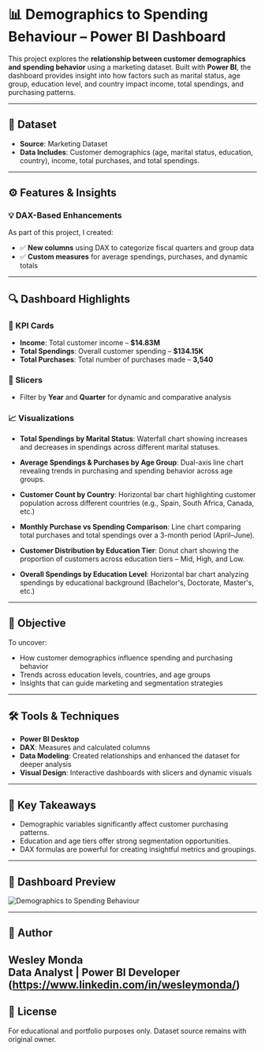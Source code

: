 # 📊 Demographics to Spending Behaviour – Power BI Dashboard

This project explores the **relationship between customer demographics and spending behavior** using a marketing dataset. Built with **Power BI**, the dashboard provides insight into how factors such as marital status, age group, education level, and country impact income, total spendings, and purchasing patterns.

---

## 📁 Dataset

- **Source**: Marketing Dataset
- **Data Includes**: Customer demographics (age, marital status, education, country), income, total purchases, and total spendings.

---

## ⚙️ Features & Insights

### 💡 DAX-Based Enhancements
As part of this project, I created:
- ✅ **New columns** using DAX to categorize fiscal quarters and group data
- ✅ **Custom measures** for average spendings, purchases, and dynamic totals

---

## 🔍 Dashboard Highlights

### 🔷 KPI Cards
- **Income**: Total customer income – **$14.83M**
- **Total Spendings**: Overall customer spending – **$134.15K**
- **Total Purchases**: Total number of purchases made – **3,540**

### 🔄 Slicers
- Filter by **Year** and **Quarter** for dynamic and comparative analysis

### 📈 Visualizations

- **Total Spendings by Marital Status**: Waterfall chart showing increases and decreases in spendings across different marital statuses.
  
- **Average Spendings & Purchases by Age Group**: Dual-axis line chart revealing trends in purchasing and spending behavior across age groups.

- **Customer Count by Country**: Horizontal bar chart highlighting customer population across different countries (e.g., Spain, South Africa, Canada, etc.)

- **Monthly Purchase vs Spending Comparison**: Line chart comparing total purchases and total spendings over a 3-month period (April–June).

- **Customer Distribution by Education Tier**: Donut chart showing the proportion of customers across education tiers – Mid, High, and Low.

- **Overall Spendings by Education Level**: Horizontal bar chart analyzing spendings by educational background (Bachelor's, Doctorate, Master's, etc.)

---

## 🎯 Objective

To uncover:
- How customer demographics influence spending and purchasing behavior
- Trends across education levels, countries, and age groups
- Insights that can guide marketing and segmentation strategies

---

## 🛠 Tools & Techniques

- **Power BI Desktop**
- **DAX**: Measures and calculated columns
- **Data Modeling**: Created relationships and enhanced the dataset for deeper analysis
- **Visual Design**: Interactive dashboards with slicers and dynamic visuals

---

## 🧠 Key Takeaways

- Demographic variables significantly affect customer purchasing patterns.
- Education and age tiers offer strong segmentation opportunities.
- DAX formulas are powerful for creating insightful metrics and groupings.

---

## 📸 Dashboard Preview

![Demographics to Spending Behaviour](./e6548fcb-5e79-4135-9007-78360983914a.png)

---

## 👤 Author

**Wesley Monda**  
Data Analyst | Power BI Developer  
(https://www.linkedin.com/in/wesleymonda/) 
---

## 📝 License

For educational and portfolio purposes only. Dataset source remains with original owner.
